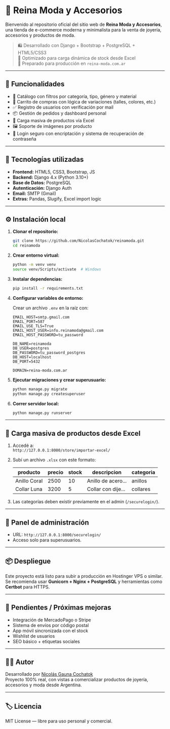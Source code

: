 # 👑 Reina Moda y Accesorios

Bienvenido al repositorio oficial del sitio web de **Reina Moda y Accesorios**, una tienda de e-commerce moderna y minimalista para la venta de joyería, accesorios y productos de moda.

> 🛍️ Desarrollado con Django + Bootstrap + PostgreSQL + HTML5/CSS3  
> 🎯 Optimizado para carga dinámica de stock desde Excel  
> 🔐 Preparado para producción en `reina-moda.com.ar`

---

## 🚀 Funcionalidades

- 🔎 Catálogo con filtros por categoría, tipo, género y material
- 🛒 Carrito de compras con lógica de variaciones (talles, colores, etc.)
- ✅ Registro de usuarios con verificación por mail
- 📦 Gestión de pedidos y dashboard personal
- 📁 Carga masiva de productos vía Excel
- 🖼️ Soporte de imágenes por producto
- 🔐 Login seguro con encriptación y sistema de recuperación de contraseña

---

## 🧰 Tecnologías utilizadas

- **Frontend:** HTML5, CSS3, Bootstrap, JS
- **Backend:** Django 4.x (Python 3.10+)
- **Base de Datos:** PostgreSQL
- **Autenticación:** Django Auth
- **Email:** SMTP (Gmail)
- **Extras:** Pandas, Slugify, Excel import logic

---

## ⚙️ Instalación local

1. **Clonar el repositorio:**

   ```bash
   git clone https://github.com/NicolasCochatok/reinamoda.git
   cd reinamoda
   ```

2. **Crear entorno virtual:**

   ```bash
   python -m venv venv
   source venv/Scripts/activate  # Windows
   ```

3. **Instalar dependencias:**

   ```bash
   pip install -r requirements.txt
   ```

4. **Configurar variables de entorno:**

   Crear un archivo `.env` en la raíz con:

   ```env
   EMAIL_HOST=smtp.gmail.com
   EMAIL_PORT=587
   EMAIL_USE_TLS=True
   EMAIL_HOST_USER=info.reinamoda@gmail.com
   EMAIL_HOST_PASSWORD=tu_password

   DB_NAME=reinamoda
   DB_USER=postgres
   DB_PASSWORD=tu_password_postgres
   DB_HOST=localhost
   DB_PORT=5432

   DOMAIN=reina-moda.com.ar
   ```

5. **Ejecutar migraciones y crear superusuario:**

   ```bash
   python manage.py migrate
   python manage.py createsuperuser
   ```

6. **Correr servidor local:**

   ```bash
   python manage.py runserver
   ```

---

## 🧾 Carga masiva de productos desde Excel

1. Accedé a:  
   `http://127.0.0.1:8000/store/importar-excel/`

2. Subí un archivo `.xlsx` con este formato:

   | producto     | precio | stock | descripcion         | categoria   |
   |--------------|--------|-------|---------------------|-------------|
   | Anillo Coral | 2500   | 10    | Anillo de acero...  | anillos     |
   | Collar Luna  | 3200   | 5     | Collar con dije...  | collares    |

3. Las categorías deben existir previamente en el admin (`/securelogin/`).

---

## 🔐 Panel de administración

- URL: `http://127.0.0.1:8000/securelogin/`
- Acceso solo para superusuarios.

---

## 📦 Despliegue

Este proyecto está listo para subir a producción en Hostinger VPS o similar.  
Se recomienda usar **Gunicorn + Nginx + PostgreSQL** y herramientas como **Certbot** para HTTPS.

---

## 📌 Pendientes / Próximas mejoras

- Integración de MercadoPago o Stripe
- Sistema de envíos por código postal
- App móvil sincronizada con el stock
- Wishlist de usuarios
- SEO básico + etiquetas sociales

---

## 🧑‍💻 Autor

Desarrollado por [Nicolás Gauna Cochatok](mailto:nicolas.cochatok@gmail.com)  
Proyecto 100% real, con vistas a comercializar productos de joyería, accesorios y moda desde Argentina.

---

## 🏷️ Licencia

MIT License — libre para uso personal y comercial.
